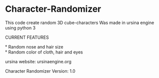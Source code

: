 # Character-Randomizer

This code create random 3D cube-characters
Was made in ursina engine using python 3

CURRENT FEATURES

° Random nose and hair size<br>
° Random color of cloth, hair and eyes

ursina website: ursinaengine.org

Character Randomizer Version: 1.0
